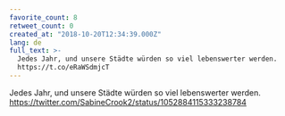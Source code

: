```yaml
---
favorite_count: 8
retweet_count: 0
created_at: "2018-10-20T12:34:39.000Z"
lang: de
full_text: >-
  Jedes Jahr, und unsere Städte würden so viel lebenswerter werden.
  https://t.co/eRaWSdmjcT
---
```


Jedes Jahr, und unsere Städte würden so viel lebenswerter werden.
<https://twitter.com/SabineCrook2/status/1052884115333238784>
